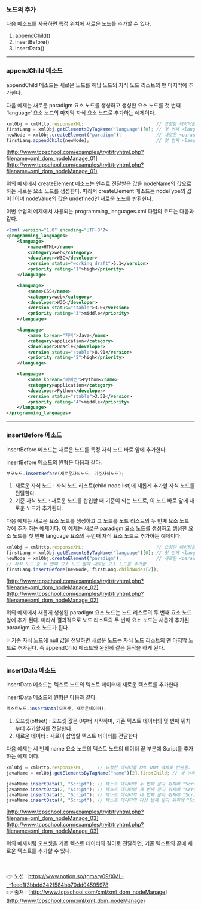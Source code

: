 ### 노드의 추가

다음 메소드를 사용하면 특정 위치에 새로운 노드를 추가할 수 있다.

1. appendChild()
2. insertBefore()
3. insertData()

---

### **appendChild 메소드**

appendChild 메소드는 새로운 노드를 해당 노드의 자식 노드 리스트의 맨 마지막에 추가한다.

다음 예제는 새로운 paradigm 요소 노드를 생성하고 
생성한 요소 노드를 첫 번째 ‘language’ 요소 노드의 마지막 자식 요소 노드로 추가하는 예제이다.

```jsx
xmlObj = xmlHttp.responseXML;                           // 요청한 데이터를 XML DOM 객체로 반환함.
firstLang = xmlObj.getElementsByTagName("language")[0]; // 첫 번째 <language>요소를 반환함.
newNode = xmlObj.createElement("paradigm");             // 새로운 <paradigm>요소를 생성함.
firstLang.appendChild(newNode);                         // 첫 번째 <language>요소에 새로운 요소를 추가함.
```

[http://www.tcpschool.com/examples/tryit/tryhtml.php?filename=xml_dom_nodeManage_01](http://www.tcpschool.com/examples/tryit/tryhtml.php?filename=xml_dom_nodeManage_01)

위의 예제에서 createElement 메소드는 인수로 전달받은 값을 nodeName의 값으로 하는 새로운 
요소 노드를 생성한다. 따라서 createElement 메소드는 nodeType의 값이 1이며 nodeValue의 값은 undefined인 새로운 노드를 반환한다.

이번 수업의 예제에서 사용되는 programming_languages.xml 파일의 코드는 다음과 같다.

```xml
<?xml version="1.0" encoding="UTF-8"?>
<programming_languages>
    <language>
        <name>HTML</name>
        <category>web</category>
        <developer>W3C</developer>
        <version status="working draft">5.1</version>
        <priority rating="1">high</priority>
    </language>

    <language>
        <name>CSS</name>
        <category>web</category>
        <developer>W3C</developer>
        <version status="stable">3.0</version>
        <priority rating="3">middle</priority>
    </language>

    <language>
        <name korean="자바">Java</name>
        <category>application</category>
        <developer>Oracle</developer>
        <version status="stable">8.91</version>
        <priority rating="2">high</priority>
    </language>

    <language>
        <name korean="파이썬">Python</name>
        <category>application</category>
        <developer>Python</developer>
        <version status="stable">3.52</version>
        <priority rating="4">middle</priority>
    </language>
</programming_languages>
```

---

### **insertBefore 메소드**

insertBefore 메소드는 새로운 노드를 특정 자식 노드 바로 앞에 추가한다.

insertBefore 메소드의 원형은 다음과 같다.

```jsx
부모노드.insertBefore(새로운자식노드, 기준자식노드);
```

1. 새로운 자식 노드 : 자식 노드 리스트(child node list)에 새롭게 추가할 자식 노드를 전달한다.
2. 기준 자식 노드 : 새로운 노드를 삽입할 때 기준이 되는 노드로, 이 노드 바로 앞에 새로운 노드가 추가된다.

다음 예제는 새로운 요소 노드를 생성하고 그 노드를 노드 리스트의 두 번째 요소 노드 앞에 추가
하는 예제이다. 이 예제는 새로운 paradigm 요소 노드를 생성하고 생성한 요소 노드를 첫 번째 language 요소의 두번째 자식 요소 노드로 추가하는 예제이다.

```jsx
xmlObj = xmlHttp.responseXML;                           // 요청한 데이터를 XML DOM 객체로 반환함.
firstLang = xmlObj.getElementsByTagName("language")[0]; // 첫 번째 <language>요소를 반환함.
newNode = xmlObj.createElement("paradigm");             // 새로운 <paradigm>요소 노드를 생성함.
// 자식 노드 중 두 번째 요소 노드 앞에 새로운 요소 노드를 추가함.
firstLang.insertBefore(newNode, firstLang.childNodes[2]);
```

[http://www.tcpschool.com/examples/tryit/tryhtml.php?filename=xml_dom_nodeManage_02](http://www.tcpschool.com/examples/tryit/tryhtml.php?filename=xml_dom_nodeManage_02)

위의 예제에서 새롭게 생성된 paradigm 요소 노드는 노드 리스트의 두 번째 요소 노드 앞에 추가
된다. 따라서 결과적으로 노드 리스트의 두 번째 요소 노드는 새롭게 추가된 paradigm 요소 노드가 된다.

<aside>
💡 기준 자식 노드에 null 값을 전달하면 새로운 노드는 자식 노드 리스트의 맨 마지막 노드로 추가된다. 즉 appendChild 메소드와 완전히 같은 동작을 하게 된다.

</aside>

---

### **insertData 메소드**

insertData 메소드는 텍스트 노드의 텍스트 데이터에 새로운 텍스트를 추가한다. 

insertData 메소드의 원형은 다음과 같다.

```jsx
텍스트노드.insertData(오프셋, 새로운데이터);
```

1. 오프셋(offset) : 오프셋 값은 0부터 시작하며, 기존 텍스트 데이터의 몇 번째 위치부터 추가할지를 전달한다.
2. 새로운 데이터 : 새로이 삽입할 텍스트 데이터를 전달한다

다음 예제는 세 번째 name 요소 노드의 텍스트 노드의 테이터 끝 부분에 Script를 추가하는 예제
이다.

```jsx
xmlObj = xmlHttp.responseXML;     // 요청한 데이터를 XML DOM 객체로 반환함.
javaName = xmlObj.getElementsByTagName("name")[2].firstChild; // 세 번째 <name>요소의 텍스트 노드를 반환함.

javaName.insertData(1, "Script"); // 텍스트 데이터의 두 번째 문자 위치에 "Script"를 추가함.
javaName.insertData(2, "Script"); // 텍스트 데이터의 세 번째 문자 위치에 "Script"를 추가함.
javaName.insertData(3, "Script"); // 텍스트 데이터의 네 번째 문자 위치에 "Script"를 추가함.
javaName.insertData(4, "Script"); // 텍스트 데이터의 다섯 번째 문자 위치에 "Script"를 추가함.
```

[http://www.tcpschool.com/examples/tryit/tryhtml.php?filename=xml_dom_nodeManage_03](http://www.tcpschool.com/examples/tryit/tryhtml.php?filename=xml_dom_nodeManage_03)

위의 예제처럼 오프셋을 기존 텍스트 데이터의 길이로 전달하면, 기존 텍스트의 끝에 새로운 텍스트를 추가할 수 있다.

<br><br>
👉 노션 : https://www.notion.so/tgmary09/XML-_-1eed1f3bbdd342f584bb70dd04595978
<br>
👉 출처 : [http://www.tcpschool.com/xml/xml_dom_nodeManage](http://www.tcpschool.com/xml/xml_dom_nodeManage)
